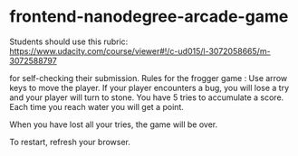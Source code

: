 frontend-nanodegree-arcade-game
===============================

Students should use this rubric: https://www.udacity.com/course/viewer#!/c-ud015/l-3072058665/m-3072588797

for self-checking their submission.
Rules for the frogger game :
Use arrow keys to move the player.
If your player encounters a bug, you will lose a try and your player will turn to stone.
You have 5 tries to accumulate a score.
Each time you reach water you will get a point.

When you have lost all your tries, the game will be over.

To restart, refresh your browser.
